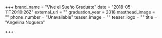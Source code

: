 +++
brand_name = "Vive el Sueño Graduate"
date = "2018-05-11T20:10:26Z"
external_url = ""
graduation_year = 2018
masthead_image = ""
phone_number = "Unavailable"
teaser_image = ""
teaser_logo = ""
title = "Angelina Noguera"

+++
